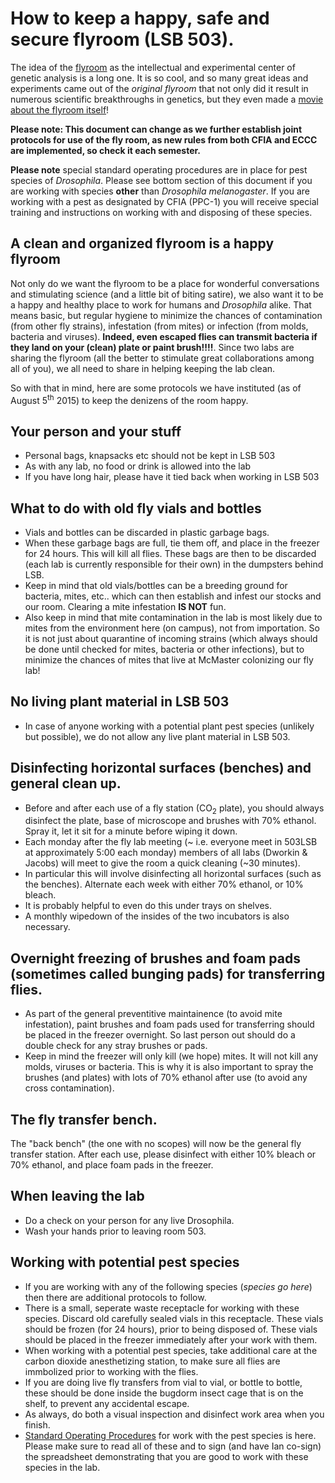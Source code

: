 # How to keep a happy, safe and secure flyroom (LSB 503).

The idea of the [flyroom](https://www.youtube.com/watch?v=zloG5hSEYNk) as the intellectual and experimental center of genetic analysis is a long one. It is so cool, and so many great ideas and experiments came out of the *original flyroom* that not only did it result in numerous scientific breakthroughs in genetics, but they even made a [movie about the flyroom itself](http://www.theflyroom.com/)!

**Please note: This document can change as we further establish joint protocols for use of the fly room, as new rules from both CFIA and ECCC are implemented, so check it each semester.**

**Please note** special standard operating procedures are in place for pest species of *Drosophila*. Please see bottom section of this document if you are working with species **other** than *Drosophila melanogaster*. If you are working with a pest as designated by CFIA (PPC-1) you will receive special training and instructions on working with and disposing of these species.

## A clean and organized flyroom is a happy flyroom

Not only do we want the flyroom to be a place for wonderful conversations and stimulating science (and a little bit of biting satire), we also want it to be a happy and healthy place to work for humans and *Drosophila* alike. That means basic, but regular hygiene to minimize the chances of contamination (from other fly strains), infestation (from mites) or infection (from molds, bacteria and viruses).
**Indeed, even escaped flies can transmit bacteria if they land on your (clean) plate or paint brush!!!!**. Since two labs are sharing the flyroom (all the better to stimulate great collaborations among all of you), we all need to share in helping keeping the lab clean.

So with that in mind, here are some protocols we have instituted (as of August 5<sup>th</sup> 2015) to keep the denizens of the room happy.


## Your person and your stuff
- Personal bags, knapsacks etc should not be kept in LSB 503
- As with any lab, no food or drink is allowed into the lab
- If you have long hair, please have it tied back when working in LSB 503

## What to do with old fly vials and bottles

- Vials and bottles can be discarded in plastic garbage bags.
- When these garbage bags are full, tie them off, and place in the freezer for 24 hours. This will kill all flies. These bags are then to be discarded (each lab is currently responsible for their own) in the dumpsters behind LSB.
- Keep in mind that old vials/bottles can be a breeding ground for bacteria, mites, etc.. which can then establish and infest our stocks and our room. Clearing a mite infestation **IS NOT** fun.
- Also keep in mind that mite contamination in the lab is most likely due to mites from the environment here (on campus), not from importation. So it is not just about quarantine of incoming strains (which always should be done until checked for mites, bacteria or other infections), but to minimize the chances of mites that live at McMaster colonizing our fly lab!
 
## No living plant material in LSB 503
- In case of anyone working with a potential plant pest species (unlikely but possible), we do not allow any live plant material in LSB 503.

## Disinfecting horizontal surfaces (benches) and general clean up.

- Before and after each use of a fly station (CO<sub>2</sub> plate), you should always disinfect the plate, base of microscope and brushes with 70% ethanol. Spray it, let it sit for a minute before wiping it down. 
- Each monday after the fly lab meeting (~ i.e. everyone meet in 503LSB at approximately 5:00 each monday) members of all labs (Dworkin & Jacobs) will meet to give the room a quick cleaning (~30 minutes).
- In particular this will involve disinfecting all horizontal surfaces (such as the benches). Alternate each week with either 70% ethanol, or 10% bleach. 
- It is probably helpful to even do this under trays on shelves.
- A monthly wipedown of the insides of the two incubators is also necessary.

## Overnight freezing of brushes and foam pads (sometimes called bunging pads) for transferring flies.
- As part of the general preventitive maintainence (to avoid mite infestation), paint brushes and foam pads used for transferring should be placed in the freezer overnight. So last person out should do a double check for any stray brushes or pads.
- Keep in mind the freezer will only kill (we hope) mites. It will not kill any molds, viruses or bacteria. This is why it is also important to spray the brushes (and plates) with lots of 70% ethanol after use (to avoid any cross contamination).

## The fly transfer bench.
The "back bench" (the one with no scopes) will now be the general fly transfer station. After each use, please disinfect with either 10% bleach or 70% ethanol, and place foam pads in the freezer.

## When leaving the lab
- Do a check on your person for any live Drosophila.
- Wash your hands prior to leaving room 503.

## Working with potential pest species
- If you are working with any of the following species (*species go here*) then there are additional protocols to follow.
- There is a small, seperate waste receptacle for working with these species. Discard old carefully sealed vials in this receptacle. These vials should be frozen (for 24 hours), prior to being disposed of. These vials should be placed in the freezer immediately after your work with them. 
- When working with a potential pest species, take additional care at the carbon dioxide anesthetizing station, to make sure all flies are immbolized prior to working with the flies.
- If you are doing live fly transfers from vial to vial, or bottle to bottle, these should be done inside the bugdorm insect cage that is on the shelf, to prevent any accidental escape.
- As always, do both a visual inspection and disinfect work area when you finish.
- [Standard Operating Procedures](https://www.dropbox.com/sh/o4a5pbzodpoloq1/AABYrCUf4IkSu7_EkSlWlnlGa?dl=0) for work with the pest species is here. Please make sure to read all of these and to sign (and have Ian co-sign) the spreadsheet demonstrating that you are good to work with these species in the lab.

